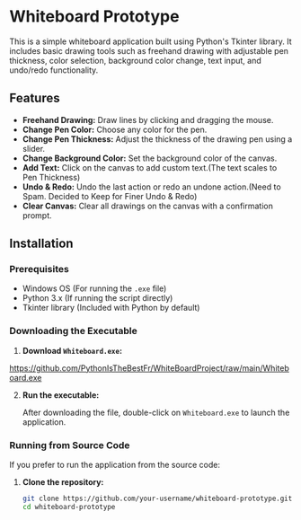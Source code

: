 # Whiteboard Prototype

This is a simple whiteboard application built using Python's Tkinter library. It includes basic drawing tools such as freehand drawing with adjustable pen thickness, color selection, background color change, text input, and undo/redo functionality.

## Features

- **Freehand Drawing:** Draw lines by clicking and dragging the mouse.
- **Change Pen Color:** Choose any color for the pen.
- **Change Pen Thickness:** Adjust the thickness of the drawing pen using a slider.
- **Change Background Color:** Set the background color of the canvas.
- **Add Text:** Click on the canvas to add custom text.(The text scales to Pen Thickness)
- **Undo & Redo:** Undo the last action or redo an undone action.(Need to Spam. Decided to Keep for Finer Undo & Redo)
- **Clear Canvas:** Clear all drawings on the canvas with a confirmation prompt.

## Installation

### Prerequisites

- Windows OS (For running the `.exe` file)
- Python 3.x (If running the script directly)
- Tkinter library (Included with Python by default)

### Downloading the Executable

1. **Download `Whiteboard.exe`:**

https://github.com/PythonIsTheBestFr/WhiteBoardProject/raw/main/Whiteboard.exe

2. **Run the executable:**

   After downloading the file, double-click on `Whiteboard.exe` to launch the application.

### Running from Source Code

If you prefer to run the application from the source code:

1. **Clone the repository:**

   ```bash
   git clone https://github.com/your-username/whiteboard-prototype.git
   cd whiteboard-prototype
